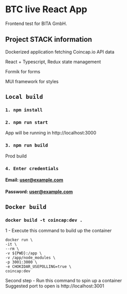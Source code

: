 # BTC live React App
Frontend test for BITA GmbH. 

## Project STACK information

Dockerized application fetching Coincap.io API data

React + Typescript, Redux state management

Formik for forms

MUI framework for styles

## `Local build`
### `1. npm install`

### `2. npm run start`
App will be running in http://localhost:3000

### `3. npm run build`
Prod build

### `4. Enter credentials`
#### Email: user@example.com
#### Password: user@example.com

## `Docker build`
### `docker build -t coincap:dev .`
1 - Execute this command to build up the container

    docker run \
    -it \
    --rm \
    -v ${PWD}:/app \
    -v /app/node_modules \
    -p 3001:3000 \
    -e CHOKIDAR_USEPOLLING=true \
    coincap:dev

Second step - Run this command to spin up a container\
Suggested port to open is http://localhost:3001